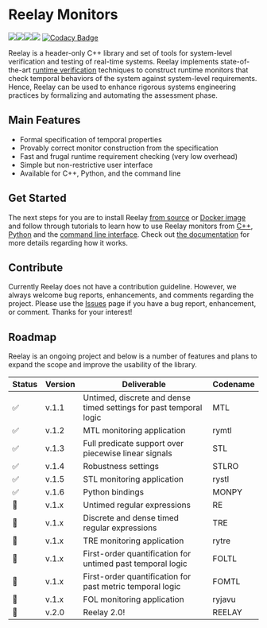 # Reelay Monitors
![](https://github.com/doganulus/reelay/workflows/library/badge.svg)![](https://github.com/doganulus/reelay/workflows/apps/badge.svg)![](https://github.com/doganulus/reelay/workflows/python/badge.svg)![](https://github.com/doganulus/reelay/workflows/docs/badge.svg) [![Codacy Badge](https://api.codacy.com/project/badge/Grade/9493a2a1ed2b47e6a0cfdcf6a68cd9b8)](https://www.codacy.com/manual/doganulus/reelay?utm_source=github.com&amp;utm_medium=referral&amp;utm_content=doganulus/reelay&amp;utm_campaign=Badge_Grade)

Reelay is a header-only C++ library and set of tools for system-level verification and testing of real-time systems. Reelay implements state-of-the-art [runtime verification](https://en.wikipedia.org/wiki/Runtime_verification) techniques to construct runtime monitors that check temporal behaviors of the system against system-level requirements. Hence, Reelay can be used to enhance rigorous systems engineering practices by formalizing and automating the assessment phase. 

## Main Features
  * Formal specification of temporal properties
  * Provably correct monitor construction from the specification
  * Fast and frugal runtime requirement checking (very low overhead)
  * Simple but non-restrictive user interface 
  * Available for C++, Python, and the command line

## Get Started

The next steps for you are to install Reelay [from source](docs/install.md) or [Docker image](docs/docker.md) and follow through tutorials to learn how to use Reelay monitors from [C++](docs/gs_cpp.md), [Python](docs/gs_python) and the [command line interface](docs/gs_cli.md). Check out [the documentation](https://doganulus.github.io/reelay/) for more details regarding how it works.

## Contribute

Currently Reelay does not have a contribution guideline. However, we always welcome bug reports, enhancements, and comments regarding the project. Please use the [Issues](https://github.com/doganulus/reelay/issues) page if you have a bug report, enhancement, or comment. Thanks for your interest!

## Roadmap

Reelay is an ongoing project and below is a number of features and plans to expand the scope and improve the usability of the library.

| Status | Version | Deliverable | Codename |
|-|---------|-------------|----------|
|✅| v.1.1 | Untimed, discrete and dense timed settings for past temporal logic | MTL |
|✅| v.1.2 | MTL monitoring application | rymtl |
|✅| v.1.3 | Full predicate support over piecewise linear signals | STL |
|✅| v.1.4 | Robustness settings | STLRO |
|✅| v.1.5 | STL monitoring application | rystl
|✅| v.1.6 | Python bindings | MONPY |
|🤞| v.1.x | Untimed regular expressions | RE |
|🤞| v.1.x | Discrete and dense timed regular expressions | TRE |
|🤞| v.1.x | TRE monitoring application | rytre |
|🤞| v.1.x | First-order quantification for untimed past temporal logic | FOLTL |
|🤞| v.1.x | First-order quantification for past metric temporal logic | FOMTL |
|🤞| v.1.x | FOL monitoring application | ryjavu |
|🤞| v.2.0 | Reelay 2.0! | REELAY |